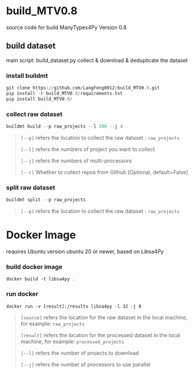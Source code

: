# build_MTV0.8
source code for build ManyTypes4Py Version 0.8

## build dataset
main script: build_dataset.py
collect & download & deduplicate the dataset
### install buildmt
```python
git clone https://github.com/LangFeng0912/build_MTV0.8.git
pip install -r build_MTV0.8/requirements.txt
pip install build_MTV0.8/
```
### collect raw dataset
```python
buildmt build --p raw_projects --l 200 --j 4
```
> `[--p]` refers the location to collect the raw dataset : `raw_projects`
> 
> `[--l]` refers the numbers of project you want to collect
> 
>  `[--j]` refers the numbers of multi-processors
> 
> `[--c]` Whether to collect repos from Github [Optional, default=False]

### split raw dataset
```python
buildmt split --p raw_projects 
```
> `[--p]` refers the location to collect the raw dataset : `raw_projects`
> 
> 

# Docker Image
requires Ubuntu version ubuntu 20 or newer, based on Libsa4Py
### build docker image
```
docker build -t libsa4py .
```

### run docker
```
docker run -v [result]:/results libsa4py -l 32 -j 8
```
> `[source]` refers the location for the raw dataset in the local machine, 
> for example: `raw_projects`
>
> `[result]` refers the location for the processed dataset in the local machine,
> for example: `processed_projects`
> 
> `[--l]` refers the number of projects to download
> 
> `[--j]` refers the number of processors to use parallel


[//]: # (### install watchman manually)

[//]: # (```python)

[//]: # (dpkg -i watchman_ubuntu20.04_v2022.12.12.00.deb)

[//]: # (apt-get -f -y install)

[//]: # (watchman version)

[//]: # (```)

[//]: # (### activate vitrual environment)

[//]: # (```python)

[//]: # (source py38/bin/activate)

[//]: # (```)

[//]: # (### collect raw projects)

[//]: # (```python)

[//]: # (buildmt build --p raw_projects --l 200)

[//]: # (```)

[//]: # ()
[//]: # (### run libsa4py with pyre options)

[//]: # (```python)

[//]: # (libsa4py process --p raw_projects --o results --pyre --j 4)

[//]: # (```)